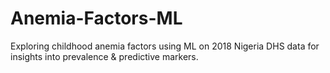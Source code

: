 # Anemia-Factors-ML
Exploring childhood anemia factors using ML on 2018 Nigeria DHS data for insights into prevalence &amp; predictive markers.
